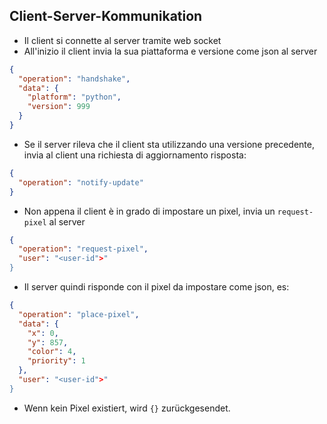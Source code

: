 ## Client-Server-Kommunikation

- Il client si connette al server tramite web socket
- All'inizio il client invia la sua piattaforma e versione come json al server

```json 
{
  "operation": "handshake",
  "data": {
    "platform": "python",
    "version": 999
  }
}
```

- Se il server rileva che il client sta utilizzando una versione precedente, invia al client una richiesta di aggiornamento
  risposta:

```json 
{
  "operation": "notify-update"
}
```

- Non appena il client è in grado di impostare un pixel, invia un `request-pixel` al server

```json 
{
  "operation": "request-pixel",
  "user": "<user-id">"
}
 ```

- Il server quindi risponde con il pixel da impostare come json, es:

```json 
{
  "operation": "place-pixel",
  "data": {
    "x": 0,
    "y": 857,
    "color": 4,
    "priority": 1
  },
  "user": "<user-id">"
}
 ```

- Wenn kein Pixel existiert, wird `{}` zurückgesendet.

